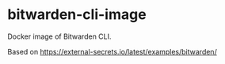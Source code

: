 # bitwarden-cli-image

Docker image of Bitwarden CLI.

Based on https://external-secrets.io/latest/examples/bitwarden/
